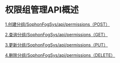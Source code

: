 # 权限组管理API概述

[1.创建分组/SophonFogSys/api/permissions（POST）](1-chuang-jian-fen-zu-SophonFogSysapipermissions（POST）.md)

[2.查询分组/SophonFogSys/api/permissions（GET）](2-cha-xun-fen-zu-SophonFogSysapipermissions（GET）.md)

[3.更新分组/SophonFogSys/api/permissions（PUT）](3-gen-xin-fen-zu-SophonFogSysapipermissions（PUT）.md)

[4.删除分组/SophonFogSys/api/permissions（DELETE）](4-shan-chu-fen-zu-SophonFogSysapipermissions（DELETE）.md)

